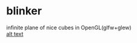 # blinker  
infinite plane of nice cubes in OpenGL(glfw+glew)  
[alt text](https://github.com/AlekseySav/blinker/blob/main/screen.png)
